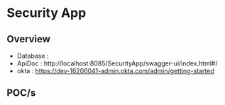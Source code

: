# Security App
## Overview
- Database : 
- ApiDoc : http://localhost:8085/SecurityApp/swagger-ui/index.html#/
- okta : https://dev-16206041-admin.okta.com/admin/getting-started

## POC/s

